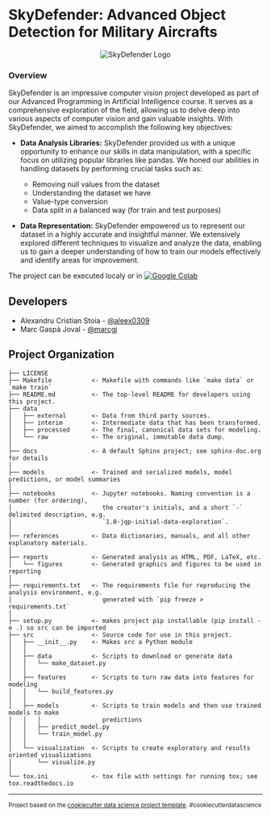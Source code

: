 SkyDefender: Advanced Object Detection for Military Aircrafts
==============================
<div align="center">
  <img src="(https://drive.google.com/uc?export=view&id=1BNugIf49xiVrvJg5rf8nIrNswSg0-PC-)" alt="SkyDefender Logo">
</div>

### Overview
SkyDefender is an impressive computer vision project developed as part of our Advanced Programming in Artificial Intelligence course. It serves as a comprehensive exploration of the field, allowing us to delve deep into various aspects of computer vision and gain valuable insights. With SkyDefender, we aimed to accomplish the following key objectives:

- **Data Analysis Libraries:** SkyDefender provided us with a unique opportunity to enhance our skills in data manipulation, with a specific focus on utilizing popular libraries like pandas. We honed our abilities in handling datasets by performing crucial tasks such as:
    - Removing null values from the dataset
    - Understanding the dataset we have
    - Value-type conversion
    - Data split in a balanced way (for train and test purposes)

- **Data Representation:** SkyDefender empowered us to represent our dataset in a highly accurate and insightful manner. We extensively explored different techniques to visualize and analyze the data, enabling us to gain a deeper understanding of how to train our models effectively and identify areas for improvement.


The project can be executed localy or in <a href="https://colab.research.google.com/github/marcgj/sky-defender/blob/main/notebooks/SkyDefender.ipynb"><img src="https://colab.research.google.com/assets/colab-badge.svg" alt="Google Colab"></a>

Developers
-------------
- Alexandru Cristian Stoia - [@aleex0309](https://github.com/aleex0309)
- Marc Gaspà Joval - [@marcgj](https://github.com/marcgj) 

Project Organization
------------

    ├── LICENSE
    ├── Makefile           <- Makefile with commands like `make data` or `make train`
    ├── README.md          <- The top-level README for developers using this project.
    ├── data
    │   ├── external       <- Data from third party sources.
    │   ├── interim        <- Intermediate data that has been transformed.
    │   ├── processed      <- The final, canonical data sets for modeling.
    │   └── raw            <- The original, immutable data dump.
    │
    ├── docs               <- A default Sphinx project; see sphinx-doc.org for details
    │
    ├── models             <- Trained and serialized models, model predictions, or model summaries
    │
    ├── notebooks          <- Jupyter notebooks. Naming convention is a number (for ordering),
    │                         the creator's initials, and a short `-` delimited description, e.g.
    │                         `1.0-jqp-initial-data-exploration`.
    │
    ├── references         <- Data dictionaries, manuals, and all other explanatory materials.
    │
    ├── reports            <- Generated analysis as HTML, PDF, LaTeX, etc.
    │   └── figures        <- Generated graphics and figures to be used in reporting
    │
    ├── requirements.txt   <- The requirements file for reproducing the analysis environment, e.g.
    │                         generated with `pip freeze > requirements.txt`
    │
    ├── setup.py           <- makes project pip installable (pip install -e .) so src can be imported
    ├── src                <- Source code for use in this project.
    │   ├── __init__.py    <- Makes src a Python module
    │   │
    │   ├── data           <- Scripts to download or generate data
    │   │   └── make_dataset.py
    │   │
    │   ├── features       <- Scripts to turn raw data into features for modeling
    │   │   └── build_features.py
    │   │
    │   ├── models         <- Scripts to train models and then use trained models to make
    │   │   │                 predictions
    │   │   ├── predict_model.py
    │   │   └── train_model.py
    │   │
    │   └── visualization  <- Scripts to create exploratory and results oriented visualizations
    │       └── visualize.py
    │
    └── tox.ini            <- tox file with settings for running tox; see tox.readthedocs.io


--------

<p><small>Project based on the <a target="_blank" href="https://drivendata.github.io/cookiecutter-data-science/">cookiecutter data science project template</a>. #cookiecutterdatascience</small></p>
